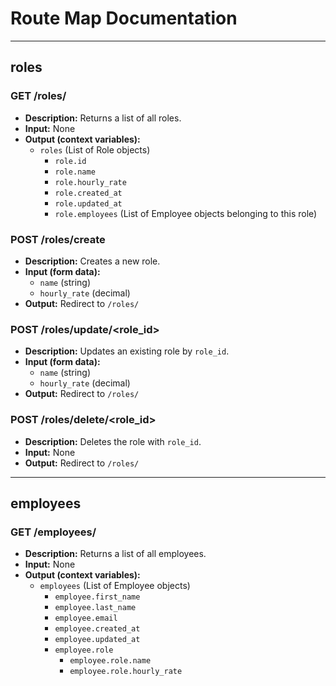 # Route Map Documentation

---

## roles

### GET /roles/
- **Description:** Returns a list of all roles.
- **Input:** None
- **Output (context variables):**
    - `roles` (List of Role objects)
        - `role.id`
        - `role.name`
        - `role.hourly_rate`
        - `role.created_at`
        - `role.updated_at`
        - `role.employees` (List of Employee objects belonging to this role)

### POST /roles/create
- **Description:** Creates a new role.
- **Input (form data):**
    - `name` (string)
    - `hourly_rate` (decimal)
- **Output:** Redirect to `/roles/`

### POST /roles/update/<role_id>
- **Description:** Updates an existing role by `role_id`.
- **Input (form data):**
    - `name` (string)
    - `hourly_rate` (decimal)
- **Output:** Redirect to `/roles/`

### POST /roles/delete/<role_id>
- **Description:** Deletes the role with `role_id`.
- **Input:** None
- **Output:** Redirect to `/roles/`

---

## employees

### GET /employees/
- **Description:** Returns a list of all employees.
- **Input:** None
- **Output (context variables):**
    - `employees` (List of Employee objects)
        - `employee.first_name`
        - `employee.last_name`
        - `employee.email`
        - `employee.created_at`
        - `employee.updated_at`
        - `employee.role`
            - `employee.role.name`
            - `employee.role.hourly_rate`